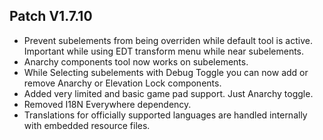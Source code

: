 ﻿## Patch V1.7.10
* Prevent subelements from being overriden while default tool is active. Important while using EDT transform menu while near subelements.
* Anarchy components tool now works on subelements. 
* While Selecting subelements with Debug Toggle you can now add or remove Anarchy or Elevation Lock components.
* Added very limited and basic game pad support. Just Anarchy toggle.
* Removed I18N Everywhere dependency. 
* Translations for officially supported languages are handled internally with embedded resource files. 
